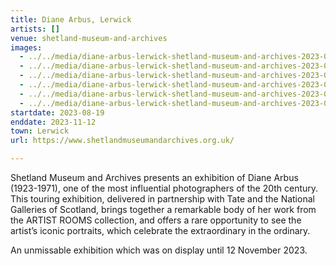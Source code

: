 ```yaml
---
title: Diane Arbus, Lerwick
artists: []
venue: shetland-museum-and-archives
images:
  - ../../media/diane-arbus-lerwick-shetland-museum-and-archives-2023-08-19-0.webp
  - ../../media/diane-arbus-lerwick-shetland-museum-and-archives-2023-08-19-1.webp
  - ../../media/diane-arbus-lerwick-shetland-museum-and-archives-2023-08-19-2.webp
  - ../../media/diane-arbus-lerwick-shetland-museum-and-archives-2023-08-19-3.webp
  - ../../media/diane-arbus-lerwick-shetland-museum-and-archives-2023-08-19-4.webp
  - ../../media/diane-arbus-lerwick-shetland-museum-and-archives-2023-08-19-5.webp
startdate: 2023-08-19
enddate: 2023-11-12
town: Lerwick
url: https://www.shetlandmuseumandarchives.org.uk/

---
```


Shetland Museum and Archives presents an exhibition of Diane Arbus (1923-1971), one of the most influential photographers of the 20th century. This touring exhibition, delivered in partnership with Tate and the National Galleries of Scotland, brings together a remarkable body of her work from the ARTIST ROOMS collection, and offers a rare opportunity to see the artist’s iconic portraits, which celebrate the extraordinary in the ordinary.

An unmissable exhibition which was on display until 12 November 2023.